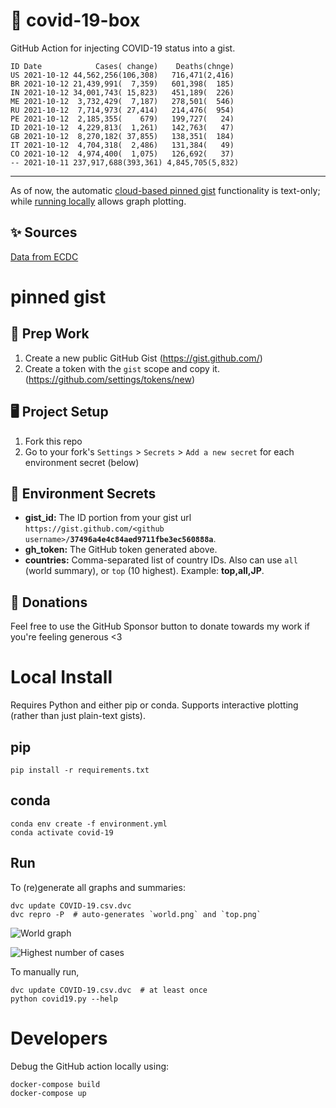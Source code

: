 # 🏥 covid-19-box

GitHub Action for injecting COVID-19 status into a gist.

```
ID Date            Cases( change)    Deaths(chnge)
US 2021-10-12 44,562,256(106,308)   716,471(2,416)
BR 2021-10-12 21,439,991(  7,359)   601,398(  185)
IN 2021-10-12 34,001,743( 15,823)   451,189(  226)
ME 2021-10-12  3,732,429(  7,187)   278,501(  546)
RU 2021-10-12  7,714,973( 27,414)   214,476(  954)
PE 2021-10-12  2,185,355(    679)   199,727(   24)
ID 2021-10-12  4,229,813(  1,261)   142,763(   47)
GB 2021-10-12  8,270,182( 37,855)   138,351(  184)
IT 2021-10-12  4,704,318(  2,486)   131,384(   49)
CO 2021-10-12  4,974,400(  1,075)   126,692(   37)
-- 2021-10-11 237,917,688(393,361) 4,845,705(5,832)
```

---

As of now, the automatic [cloud-based pinned gist](#pinned-gist) functionality is text-only;
while [running locally](#local-install) allows graph plotting.

## ✨ Sources

[Data from ECDC](https://www.ecdc.europa.eu/en/publications-data/download-todays-data-geographic-distribution-covid-19-cases-worldwide)

# pinned gist

## 🎒 Prep Work
1. Create a new public GitHub Gist (https://gist.github.com/)
1. Create a token with the `gist` scope and copy it. (https://github.com/settings/tokens/new)

## 🖥 Project Setup
1. Fork this repo
1. Go to your fork's `Settings` > `Secrets` > `Add a new secret` for each environment secret (below)

## 🤫 Environment Secrets
- **gist_id:** The ID portion from your gist url `https://gist.github.com/<github username>/`**`37496a4e4c84aed9711fbe3ec560888a`**.
- **gh_token:** The GitHub token generated above.
- **countries:** Comma-separated list of country IDs. Also can use `all` (world summary), or `top` (10 highest). Example: **top,all,JP**.

## 💸 Donations

Feel free to use the GitHub Sponsor button to donate towards my work if you're feeling generous <3

# Local Install

Requires Python and either pip or conda. Supports interactive plotting (rather than just plain-text gists).

## pip

```
pip install -r requirements.txt
```

## conda

```
conda env create -f environment.yml
conda activate covid-19
```

## Run

To (re)generate all graphs and summaries:

```
dvc update COVID-19.csv.dvc
dvc repro -P  # auto-generates `world.png` and `top.png`
```

![World graph](world.png)

![Highest number of cases](top.png)

To manually run,

```
dvc update COVID-19.csv.dvc  # at least once
python covid19.py --help
```

# Developers

Debug the GitHub action locally using:

```
docker-compose build
docker-compose up
```
